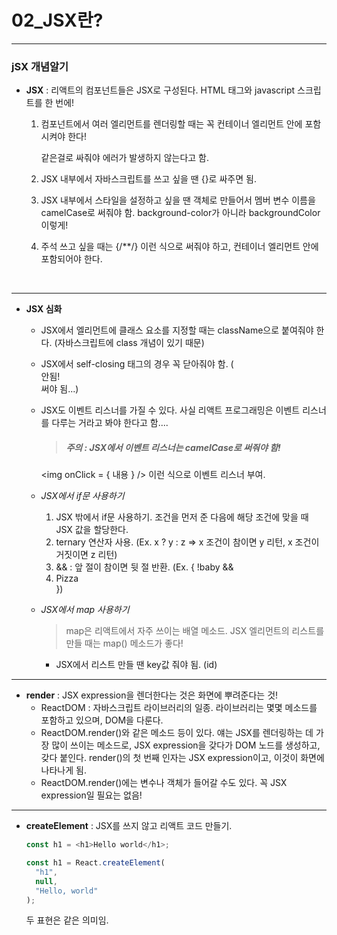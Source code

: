 # 02_JSX란?

---

### jSX 개념알기

* **JSX** : 리액트의 컴포넌트들은 JSX로 구성된다. HTML 태그와 javascript 스크립트를 한 번에!

  1. 컴포넌트에서 여러 엘리먼트를 렌더링할 때는 꼭 컨테이너 엘리먼트 안에 포함시켜야 한다!
     <div> 같은걸로 싸줘야 에러가 발생하지 않는다고 함.

  2. JSX 내부에서 자바스크립트를 쓰고 싶을 땐 {}로 싸주면 됨.

  3. JSX 내부에서 스타일을 설정하고 싶을 땐 객체로 만들어서 멤버 변수 이름을 camelCase로 써줘야 함.
     background-color가 아니라 backgroundColor 이렇게!

  4. 주석 쓰고 싶을 때는 {/**/} 이런 식으로 써줘야 하고, 컨테이너 엘리먼트 안에 포함되어야 한다.

     ​

***

* **JSX 심화**
  - JSX에서 엘리먼트에 클래스 요소를 지정할 때는 className으로 붙여줘야 한다. (자바스크립트에 class 개념이 있기 때문)

  - JSX에서 self-closing 태그의 경우 꼭 닫아줘야 함. (<br>안됨! </br>써야 됨...)

  - JSX도 이벤트 리스너를 가질 수 있다. 사실 리액트 프로그래밍은 이벤트 리스너를 다루는 거라고 봐야 한다고 함....

    > ##### 주의 : *JSX에서 이벤트 리스너는 camelCase로 써줘야 함!*

    <img onClick = { 내용 } /> 이런 식으로 이벤트 리스너 부여.

  - *JSX에서 if문 사용하기*
    1. JSX 밖에서 if문 사용하기. 조건을 먼저 준 다음에 해당 조건에 맞을 때 JSX 값을 할당한다.
    2. ternary 연산자 사용. (Ex. x ? y : z => x 조건이 참이면 y 리턴, x 조건이 거짓이면 z 리턴)
    3. && : 앞 절이 참이면 뒷 절 반환. (Ex. { !baby && <li>Pizza</li> })

  - *JSX에서 map 사용하기*
    > map은 리액트에서 자주 쓰이는 배열 메소드.
    > JSX 엘리먼트의 리스트를 만들 때는 map() 메소드가 좋다!
    + JSX에서 리스트 만들 땐 key값 줘야 됨. (id)


***

* **render** : JSX expression을 렌더한다는 것은 화면에 뿌려준다는 것!
  - ReactDOM : 자바스크립트 라이브러리의 일종. 라이브러리는 몇몇 메소드를 포함하고 있으며, DOM을 다룬다.
  - ReactDOM.render()와 같은 메소드 등이 있다.
    얘는 JSX를 렌더링하는 데 가장 많이 쓰이는 메소드로, JSX expression을 갖다가 DOM 노드를 생성하고, 갖다 붙인다.
    render()의 첫 번째 인자는 JSX expression이고, 이것이 화면에 나타나게 됨.
  - ReactDOM.render()에는 변수나 객체가 들어갈 수도 있다. 꼭 JSX expression일 필요는 없음!


***

* **createElement** : JSX를 쓰지 않고 리액트 코드 만들기.

  ```javascript
  const h1 = <h1>Hello world</h1>;
  ```

  ```javascript
  const h1 = React.createElement(
    "h1",
    null,
    "Hello, world"
  );
  ```

  두 표현은 같은 의미임.

